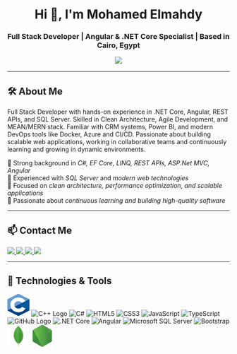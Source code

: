 <h1 align="center">Hi 👋, I'm Mohamed Elmahdy</h1>
<h3 align="center">Full Stack Developer | Angular & .NET Core Specialist | Based in Cairo, Egypt</h3>

<p align="center">
  <img src="https://user-images.githubusercontent.com/18350557/176309783-0785949b-9127-417c-8b55-ab5a4333674e.gif" width="50">
</p>

---

## 🛠 About Me

Full Stack Developer with hands-on experience in .NET Core, Angular, REST APIs, and SQL Server. Skilled in
Clean Architecture, Agile Development, and MEAN/MERN stack. Familiar with CRM systems, Power BI,
and modern DevOps tools like Docker, Azure and CI/CD. Passionate about building scalable web
applications, working in collaborative teams and continuously learning and growing in dynamic
environments.


🔹 Strong background in *C#, EF Core, LINQ, REST APIs, ASP.Net MVC, Angular*  
🔹 Experienced with *SQL Server* and *modern web technologies*  
🔹 Focused on *clean architecture, performance optimization, and scalable applications*  
🔹 Passionate about *continuous learning and building high-quality software*

---

## 📫 Contact Me

<p align="left">
  <a href="mailto:mohamed.m.elmahdy28@gmail.com">
    <img src="https://img.shields.io/badge/Gmail-D14836?style=for-the-badge&logo=gmail&logoColor=white">
  </a>
  <a href="https://wa.me/201080757852">
    <img src="https://img.shields.io/badge/WhatsApp-25D366?style=for-the-badge&logo=whatsapp&logoColor=white">
  </a>
  <a href="https://github.com/mohamedElmahdy99">
    <img src="https://img.shields.io/badge/GitHub-181717?style=for-the-badge&logo=github&logoColor=white">
  </a>
  <a href="https://www.linkedin.com/in/mohamed-elmahdy2/">
    <img src="https://img.shields.io/badge/LinkedIn-0A66C2?style=for-the-badge&logo=linkedin&logoColor=white">
  </a>
</p>

---

## 🚀 Technologies & Tools

<p align="left">
  <img src="https://github.com/goranvasic/svg-logos/blob/main/c-logo.svg" alt="C Logo" width="50" height="50"/>
  <img src="https://github.com/isocpp/logos/blob/master/cpp_logo.svg" alt="C++ Logo" width="50" height="50"/>
  <img src="https://raw.githubusercontent.com/danielcranney/readme-generator/main/public/icons/skills/csharp-colored.svg" width="50" height="50" alt="C#" />
  <img src="https://raw.githubusercontent.com/danielcranney/readme-generator/main/public/icons/skills/html5-colored.svg" width="50" height="50" alt="HTML5" />
  <img src="https://raw.githubusercontent.com/danielcranney/readme-generator/main/public/icons/skills/css3-colored.svg" width="50" height="50" alt="CSS3" />
  <img src="https://raw.githubusercontent.com/danielcranney/readme-generator/main/public/icons/skills/javascript-colored.svg" width="50" height="50" alt="JavaScript" />
  <img src="https://raw.githubusercontent.com/danielcranney/readme-generator/main/public/icons/skills/typescript-colored.svg" width="50" height="50" alt="TypeScript" />
<img src="https://github.githubassets.com/images/modules/logos_page/GitHub-Mark.png" alt="GitHub Logo" width="50" height="50"/>
  <img src="https://upload.wikimedia.org/wikipedia/commons/e/ee/.NET_Core_Logo.svg" width="50" height="50" alt=".NET Core" />
  <img src="https://raw.githubusercontent.com/danielcranney/readme-generator/main/public/icons/skills/angularjs-colored.svg" width="50" height="50" alt="Angular" />
  <img src="https://www.svgrepo.com/show/303229/microsoft-sql-server-logo.svg" width="50" height="50" alt="Microsoft SQL Server" />
  <img src="https://raw.githubusercontent.com/danielcranney/readme-generator/main/public/icons/skills/bootstrap-colored.svg" width="50" height="50" alt="Bootstrap" />
  <img src="https://github.com/devicons/devicon/blob/master/icons/mongodb/mongodb-original.svg" alt="MongoDB Logo" width="50" height="50"/>
  <img src="https://raw.githubusercontent.com/devicons/devicon/master/icons/nodejs/nodejs-original.svg" alt="Node.js Logo" width="50" height="50"/>
</p>

